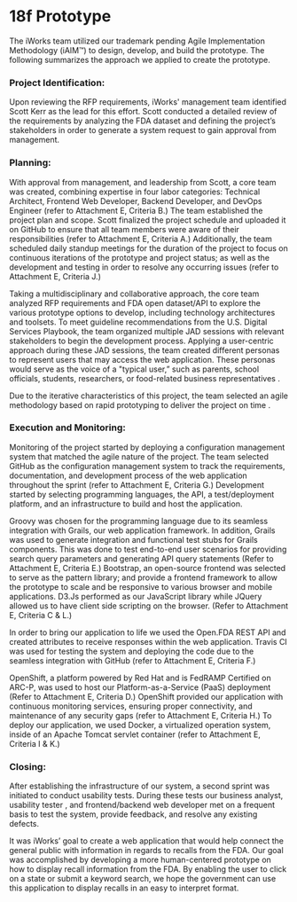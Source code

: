 # 18f Prototype
The iWorks team utilized our trademark pending Agile Implementation Methodology (iAIM™) to design, develop, and build the prototype.  The following summarizes the approach we applied to create the prototype.

### Project Identification:
Upon reviewing the RFP requirements, iWorks' management team identified Scott Kerr as the lead for this effort. Scott conducted a detailed review of the requirements by analyzing the FDA dataset and defining the project’s stakeholders in order to generate a system request to gain approval from management. 

### Planning: 
With approval from management, and leadership from Scott, a core team was created, combining expertise in four labor categories: Technical Architect, Frontend Web Developer, Backend Developer, and DevOps Engineer (refer to Attachment E, Criteria B.) The team established the project plan and scope. Scott finalized the project schedule and uploaded it on GitHub to ensure that all team members were aware of their responsibilities (refer to Attachment E, Criteria A.) Additionally, the team scheduled daily standup meetings for the duration of the project to focus on continuous iterations of the prototype and project status; as well as the development and testing in order to resolve any occurring issues (refer to Attachment E, Criteria J.)  

Taking a multidisciplinary and collaborative approach, the core team analyzed RFP requirements and FDA open dataset/API to explore the various prototype options to develop, including technology architectures and toolsets. 
To meet guideline recommendations from the U.S. Digital Services Playbook, the team organized multiple JAD sessions with relevant stakeholders to begin the development process. Applying a user-centric approach during these JAD sessions, the team created different personas to represent users that may access the web application. These personas would serve as the voice of a "typical user,” such as parents, school officials, students, researchers, or food-related business representatives . 

Due to the iterative characteristics of this project, the team selected an agile methodology based on rapid prototyping to deliver the project on time . 

### Execution and Monitoring: 
 
Monitoring of the project started by deploying a configuration management system that matched the agile nature of the project. The team selected GitHub as the configuration management system to track the requirements, documentation, and development process of the web application throughout the sprint (refer to Attachment E, Criteria G.) Development started by selecting programming languages, the API, a test/deployment platform, and an infrastructure to build and host the application.

Groovy was chosen for the programming language due to its seamless integration with Grails, our web application framework.  In addition, Grails was used to generate integration and functional test stubs for Grails components.  This was done to test end-to-end user scenarios for providing search query parameters and generating API query statements (Refer to Attachment E, Criteria E.) Bootstrap, an open-source frontend was selected to serve as the pattern library; and provide a frontend framework to allow the prototype to scale and be responsive to various browser and mobile applications. D3.Js performed as our JavaScript library while JQuery allowed us to have client side scripting on the browser.  (Refer to Attachment E, Criteria C & L.)

In order to bring our application to life we used the Open.FDA REST API and created attributes to receive responses within the web application. Travis CI was used for testing the system and deploying the code due to the seamless integration with GitHub (refer to Attachment E, Criteria F.)  

OpenShift, a platform powered by Red Hat and is FedRAMP Certified on ARC-P, was used to host our Platform-as-a-Service (PaaS) deployment (Refer to Attachment E, Criteria D.) OpenShift provided our application with continuous monitoring services, ensuring proper connectivity, and maintenance of any security gaps (refer to Attachment E, Criteria H.)  To deploy our application, we used Docker, a virtualized operation system, inside of an Apache Tomcat servlet container (refer to Attachment E, Criteria I & K.)  

### Closing:

After establishing the infrastructure of our system, a second sprint was initiated to conduct usability tests. During these tests our business analyst, usability tester , and frontend/backend web developer met on a frequent basis to test the system, provide feedback, and resolve any existing defects.

It was iWorks’ goal to create a web application that would help connect the general public with information in regards to recalls from the FDA. Our goal was accomplished by developing a more human-centered prototype on how to display recall information from the FDA. By enabling the user to click on a state or submit a keyword search, we hope the government can use this application to display recalls in an easy to interpret format.  









